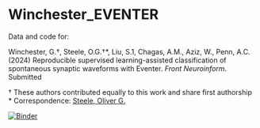 # Winchester_EVENTER

Data and code for:

Winchester, G.†, Steele, O.G.†*, Liu, S.1, Chagas, A.M., Aziz, W., Penn, A.C.  (2024) Reproducible supervised learning-assisted classification of spontaneous synaptic waveforms with Eventer. *Front Neuroinform*. Submitted

† These authors contributed equally to this work and share first authorship  
\* Correspondence:  [Steele, Oliver G.](mailto:O.Steele@BSMS.ac.uk)   
  
[![Binder](https://mybinder.org/badge.svg)](https://mybinder.org/v2/gh/acpennlab/statistics-resampling-online/jammy-docker?urlpath=git-pull%3Frepo%3Dhttps%253A%252F%252Fgithub.com%252Facp29%252FWinchester_EVENTER%26urlpath%3Dlab%252Ftree%252FWinchester_EVENTER%252Findex.ipynb%26branch%3Dmaster)
